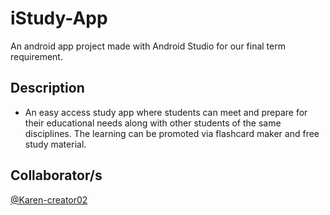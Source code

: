 # iStudy-App
An android app project made with Android Studio for our final term requirement.

## Description
- An easy access study app where students can meet and prepare for their educational needs along with other students of the same disciplines. The learning can be promoted via flashcard maker and free study material. 

## Collaborator/s
[@Karen-creator02](https://github.com/Karen-creator02)
